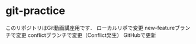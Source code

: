# git-practice
このリポジトリはGit動画講座用です．
ローカルリポで変更
new-featureブランチで変更
conflictブランチで変更（Conflict発生）
GitHubで更新
